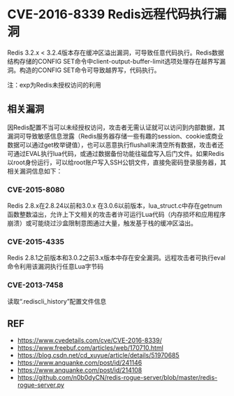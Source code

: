 # CVE-2016-8339 Redis远程代码执行漏洞

Redis 3.2.x < 3.2.4版本存在缓冲区溢出漏洞，可导致任意代码执行。Redis数据结构存储的CONFIG SET命令中client-output-buffer-limit选项处理存在越界写漏洞。构造的CONFIG SET命令可导致越界写，代码执行。

注：exp为Redis未授权访问的利用
## 相关漏洞

因Redis配置不当可以未经授权访问，攻击者无需认证就可以访问到内部数据，其漏洞可导致敏感信息泄露（Redis服务器存储一些有趣的session、cookie或商业数据可以通过get枚举键值），也可以恶意执行flushall来清空所有数据，攻击者还可通过EVAL执行lua代码，或通过数据备份功能往磁盘写入后门文件。如果Redis以root身份运行，可以给root账户写入SSH公钥文件，直接免密码登录服务器，其相关漏洞信息如下：

### CVE-2015-8080

Redis 2.8.x在2.8.24以前和3.0.x 在3.0.6以前版本，lua_struct.c中存在getnum函数整数溢出，允许上下文相关的攻击者许可运行Lua代码（内存损坏和应用程序崩溃）或可能绕过沙盒限制意图通过大量，触发基于栈的缓冲区溢出。

### CVE-2015-4335

Redis 2.8.1之前版本和3.0.2之前3.x版本中存在安全漏洞。远程攻击者可执行eval命令利用该漏洞执行任意Lua字节码

### CVE-2013-7458

读取“.rediscli_history”配置文件信息

## REF

- https://www.cvedetails.com/cve/CVE-2016-8339/
- https://www.freebuf.com/articles/web/170710.html
- https://blog.csdn.net/cd_xuyue/article/details/51970685
- https://www.anquanke.com/post/id/241146
- https://www.anquanke.com/post/id/214108
- https://github.com/n0b0dyCN/redis-rogue-server/blob/master/redis-rogue-server.py